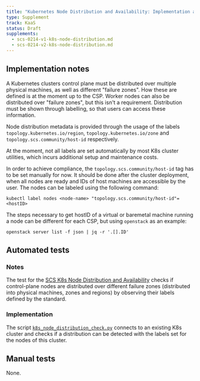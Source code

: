 ```yaml
---
title: "Kubernetes Node Distribution and Availability: Implementation and Testing Notes"
type: Supplement
track: KaaS
status: Draft
supplements:
  - scs-0214-v1-k8s-node-distribution.md
  - scs-0214-v2-k8s-node-distribution.md
---
```


## Implementation notes

A Kubernetes clusters control plane must be distributed over multiple physical machines, as well
as different "failure zones". How these are defined is at the moment up to the CSP.
Worker nodes can also be distributed over "failure zones", but this isn't a requirement.
Distribution must be shown through labelling, so that users can access these information.

Node distribution metadata is provided through the usage of the labels
`topology.kubernetes.io/region`, `topology.kubernetes.io/zone` and
`topology.scs.community/host-id` respectively.

At the moment, not all labels are set automatically by most K8s cluster utilities, which incurs
additional setup and maintenance costs.

In order to achieve compliance, the `topology.scs.community/host-id` tag has to be set manually for now. It should be done after the cluster deployment, when all nodes are ready and IDs of host machines are accessible by the user. The nodes can be labeled using the following command:

```
kubectl label nodes <node-name> "topology.scs.community/host-id"=<hostID>
```

The steps necessary to get hostID of a virtual or baremetal machine running a node can be different for each CSP, but using `openstack` as an example:

```
openstack server list -f json | jq -r '.[].ID'
```

## Automated tests

### Notes

The test for the [SCS K8s Node Distribution and Availability](https://github.com/SovereignCloudStack/standards/blob/main/Standards/scs-0214-v2-k8s-node-distribution.md)
checks if control-plane nodes are distributed over different failure zones (distributed into
physical machines, zones and regions) by observing their labels defined by the standard.

### Implementation

The script [`k8s_node_distribution_check.py`](https://github.com/SovereignCloudStack/standards/blob/main/Tests/kaas/k8s-node-distribution/k8s_node_distribution_check.py)
connects to an existing K8s cluster and checks if a distribution can be detected with the labels
set for the nodes of this cluster.

## Manual tests

None.
